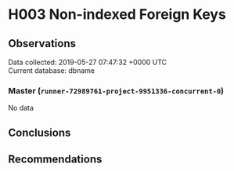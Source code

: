 # H003 Non-indexed Foreign Keys #

## Observations ##
Data collected: 2019-05-27 07:47:32 +0000 UTC  
Current database: dbname  

### Master (`runner-72989761-project-9951336-concurrent-0`) ###


No data


## Conclusions ##


## Recommendations ##


